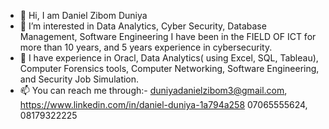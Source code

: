 - 👋 Hi, I am Daniel Zibom Duniya
- 👀 I’m interested in Data Analytics, Cyber Security, Database Management, Software Engineering
I have been in the FIELD OF ICT for more than 10 years, and 5 years experience in cybersecurity. 
- 💞️ I have experience in Oracl, Data Analytics( using Excel, SQL, Tableau), Computer Forensics tools, Computer Networking, Software Engineering, and Security Job Simulation.
- 📫 You can reach me through:- duniyadanielzibom3@gmail.com, https://www.linkedin.com/in/daniel-duniya-1a794a258   07065555624, 08179322225
<!---
Danielziggy/Danielziggy is a ✨ special ✨ repository because its `README.md` (this file) appears on your GitHub profile.
You can click the Preview link to take a look at your changes.
--->

